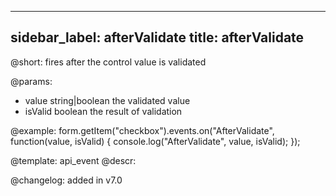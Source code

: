 
---
sidebar_label: afterValidate
title: afterValidate
---          

@short: fires after the control value is validated
 

@params:
- value       string|boolean  the validated value
- isValid     boolean     the result of validation


@example:
form.getItem("checkbox").events.on("AfterValidate", function(value, isValid) {
    console.log("AfterValidate", value, isValid);
});


@template: api_event
@descr:


@changelog: added in v7.0
